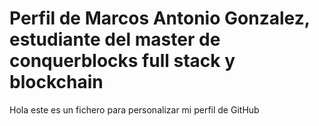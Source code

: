 # Perfil de Marcos Antonio Gonzalez, estudiante del master de conquerblocks full stack y blockchain

Hola este es un fichero para personalizar mi perfil de GitHub
